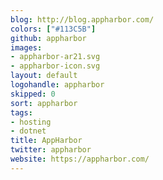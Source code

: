 ```yaml
---
blog: http://blog.appharbor.com/
colors: ["#113C5B"]
github: appharbor
images:
- appharbor-ar21.svg
- appharbor-icon.svg
layout: default
logohandle: appharbor
skipped: 0
sort: appharbor
tags:
- hosting
- dotnet
title: AppHarbor
twitter: appharbor
website: https://appharbor.com/
---
```

